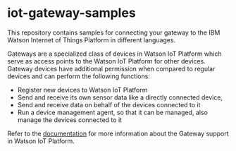 # iot-gateway-samples
This repository contains samples for connecting your gateway to the IBM Watson Internet of Things Platform in different languages.

Gateways are a specialized class of devices in Watson IoT Platform which serve as access points to the Watson IoT Platform for other devices. Gateway devices have additional permission when compared to regular devices and can perform the following  functions:

* Register new devices to Watson IoT Platform
* Send and receive its own sensor data like a directly connected device,
* Send and receive data on behalf of the devices connected to it
* Run a device management agent, so that it can be managed, also manage the devices connected to it

Refer to the [documentation](https://docs.internetofthings.ibmcloud.com/gateways/mqtt.html) for more information about the Gateway support in Watson IoT Platform.
